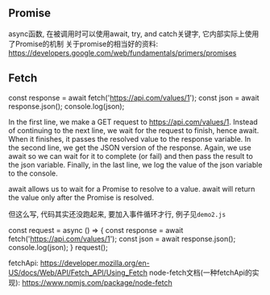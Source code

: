 ## Promise
async函数, 在被调用时可以使用await, try, and catch关键字, 它内部实际上使用了Promise的机制
关于promise的相当好的资料: https://developers.google.com/web/fundamentals/primers/promises


## Fetch
const response = await fetch('https://api.com/values/1');
const json = await response.json();
console.log(json);

In the first line, we make a GET request to https://api.com/values/1. Instead of continuing to the next line, we wait for the request to finish, hence await. When it finishes, it passes the resolved value to the response variable.
In the second line, we get the JSON version of the response. Again, we use await so we can wait for it to complete (or fail) and then pass the result to the json variable.
Finally, in the last line, we log the value of the json variable to the console.

await allows us to wait for a Promise to resolve to a value.
await will return the value only after the Promise is resolved.

但这么写, 代码其实还没跑起来, 要加入事件循环才行, 例子见`demo2.js`

const request = async () => {
    const response = await fetch('https://api.com/values/1');
    const json = await response.json();
    console.log(json);
}
request();

fetchApi: https://developer.mozilla.org/en-US/docs/Web/API/Fetch_API/Using_Fetch
node-fetch文档(一种fetchApi的实现): https://www.npmjs.com/package/node-fetch
